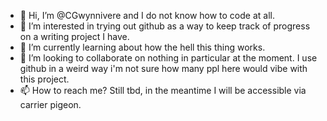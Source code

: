 - 👋 Hi, I’m @CGwynnivere and I do not know how to code at all.
- 👀 I’m interested in trying out github as a way to keep track of progress on a writing project I have.
- 🌱 I’m currently learning about how the hell this thing works.
- 💞️ I’m looking to collaborate on nothing in particular at the moment. I use github in a weird way i'm not sure how many ppl here would vibe with this project.
- 📫 How to reach me? Still tbd, in the meantime I will be accessible via carrier pigeon.

<!---
CGwynnivere/CGwynnivere is a ✨ special ✨ repository because its `README.md` (this file) appears on your GitHub profile.
You can click the Preview link to take a look at your changes.
--->
